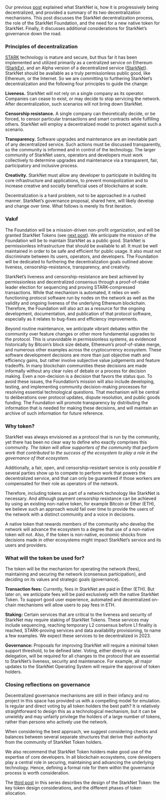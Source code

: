 Our previous [post](https://medium.com/@starkware/part-1-starknet-sovereignty-a-decentralization-proposal-bca3e98a01ef) explained what StarkNet is, how it is progressively being decentralized, and provided a summary of its two decentralization mechanisms. This post discusses the StarkNet decentralization process, the role of the StarkNet Foundation, and the need for a new native token for StarkNet. Finally, it discusses additional considerations for StarkNet’s governance down the road.

### Principles of decentralization

[STARK](https://eprint.iacr.org/2018/046.pdf) technology is mature and secure, but thus far it has been implemented and utilized primarily as a centralized service on Ethereum ([StarkEx](https://starkware.co/starkex/)), and an Alpha version of a decentralized service ([StarkNet](https://starkware.co/starknet/)). StarkNet should be available as a truly permissionless public good, like Ethereum, or the Internet. So we are committing to furthering StarkNet’s decentralization and the following four principles to guide the change:

**Liveness.** StarkNet will not rely on a single company as its operator. Companies can cease to exist, or may decide to stop servicing the network. After decentralization, such scenarios will not bring down StarkNet.

**Censorship resistance.** A single company can theoretically decide, or be forced, to censor particular transactions and smart contracts while fulfilling others. StarkNet will employ a decentralized model to protect against such a scenario.

**Transparency.** Software upgrades and maintenance are an inevitable part of any decentralized service. Such actions must be discussed transparently, so the community is informed and in control of the technology. The larger community of StarkNet users, operators and developers must work collectively to determine upgrades and maintenance via a transparent, fair, participatory and inclusive process.

**Creativity.** StarkNet must allow any developer to participate in building its core infrastructure and applications, to prevent monopolization and to increase creative and socially beneficial uses of blockchains at scale.

Decentralization is a hard problem, not to be approached in a rushed manner. StarkNet’s governance proposal, shared here, will likely develop and change over time. What follows is merely its first iteration.

### Vakıf

The Foundation will be a mission-driven non-profit organization, and will be granted StarkNet Tokens (see [next post](https://medium.com/@starkware/part-3-starknet-token-design-5cc17af066c6)). We anticipate the mission of the Foundation will be to maintain StarkNet as a public good. StarkNet is permissionless infrastructure that should be available to all. It must be well maintained in order to be safe and efficient for public usage. It also must not discriminate between its users, operators, and developers. The Foundation will be dedicated to furthering the decentralization goals outlined above: liveness, censorship-resistance, transparency, and creativity.

StarkNet’s liveness and censorship-resistance are best achieved by permissionless and decentralized consensus through a proof-of-stake leader election for sequencing and proving STARK-compressed transactions. While that mechanism is automated, it relies on well-functioning protocol software run by nodes on the network as well as the validity and ongoing liveness of the underlying Ethereum blockchain. Therefore, the Foundation will also act as a resource for the ongoing development, documentation, and publication of that protocol software, especially as it relates to bug-fixes and efficiency improvements.

Beyond routine maintenance, we anticipate vibrant debates within the community over feature changes or other more fundamental upgrades to the protocol. This is unavoidable in permissionless systems, as evidenced historically by Bitcoin’s block size debate, Ethereum’s proof-of-stake merge, and numerous other examples across the cryptocurrency ecosystem. These software development decisions are more than just objective math and efficiency gains, but rather involve subjective value judgements and feature tradeoffs. In many blockchain communities these decisions are made informally without any clear rules of debate or a process for decision making. Even a non-decision is a decision that favors the status quo. To avoid these issues, the Foundation’s mission will also include developing, testing, and implementing community decision-making processes for resolving essential technological questions. That mechanism will be central to deliberations over protocol updates, dispute resolution, and public goods funding. The Foundation will promote transparency by distributing the information that is needed for making these decisions, and will maintain an archive of such information for future reference.

### Why token?

StarkNet was always envisioned as a protocol that is run by the community, yet there has been no clear way to define who exactly comprises this community. *The token will allow supporters of the community that perform work that contributed to the success of the ecosystem to play a role in the governance of that ecosystem.*

Additionally, a fair, open, and censorship-resistant service is only possible if several parties show up to compete to perform work that powers the decentralized service, and that can only be guaranteed if those workers are compensated for their role as operators of the network.

Therefore, including tokens as part of a network technology like StarkNet is necessary. And although payment censorship resistance can be achieved by using an existing non-native token, for example Bitcoin or Ether (ETH), we believe such an approach would fail over time to provide the users of the network with a distinct community and a voice in decisions.

A native token that rewards members of the community who develop the network will advance the ecosystem to a degree that use of a non-native token will not. Also, if the token is non-native, economic shocks from decisions made in other ecosystems might impact StarkNet’s service and its users and providers.

### What will the token be used for?

The token will be the mechanism for operating the network (fees), maintaining and securing the network (consensus participation), and deciding on its values and strategic goals (governance).

**Transaction fees:** Currently, fees in StarkNet are paid in Ether (ETH). But later on, we anticipate fees will be paid exclusively with the native StarkNet Token. To support good user experience, automated and decentralized on-chain mechanisms will allow users to pay fees in ETH.

**Staking:** Certain services that are critical to the liveness and security of StarkNet may require staking of StarkNet Tokens. These services may include sequencing, reaching temporary L2 consensus before L1 finality is reached, STARK-proving services and data availability provisioning, to name a few examples. We expect these services to be decentralized in 2023.

**Governance:** Proposals for improving StarkNet will require a minimal token support threshold, to be defined later. Voting, either directly or via delegation, will be required for all changes to the protocol that are essential to StarkNet’s liveness, security and maintenance. For example, all major updates to the StarkNet Operating System will require the approval of token holders.

### Closing reflections on governance

Decentralized governance mechanisms are still in their infancy and no project in this space has provided us with a compelling model for emulation. Is regular and direct voting by all token holders the best path? It is relatively straightforward to design this as a technological mechanism, but it can be unwieldy and may unfairly privilege the holders of a large number of tokens, rather than persons who actively use the network.

When considering the best approach, we suggest considering checks and balances between several separate structures that derive their authority from the community of StarkNet Token holders.

We also recommend that StarkNet Token holders make good use of the expertise of core developers. In all blockchain ecosystems, core developers play a central role in securing, maintaining and advancing the underlying technology. Hence, defining a formal role for them within the governance process is worth consideration.

The [third post](https://medium.com/@starkware/part-3-starknet-token-design-5cc17af066c6) in this series describes the design of the StarkNet Token: the key token design considerations, and the different phases of token allocation.